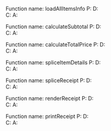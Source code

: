 Function name: loadAllItemsInfo
P: 
D:  
C:
A:

Function name: calculateSubtotal
P:
D:  
C:
A:

Function name: calculateTotalPrice
P:
D:  
C:
A:

Function name: spliceItemDetails
P:
D:  
C:
A:

Function name: spliceReceipt
P:
D:  
C:
A:

Function name: renderReceipt
P:
D:  
C:
A:

Function name: printReceipt
P:
D:  
C:
A:

